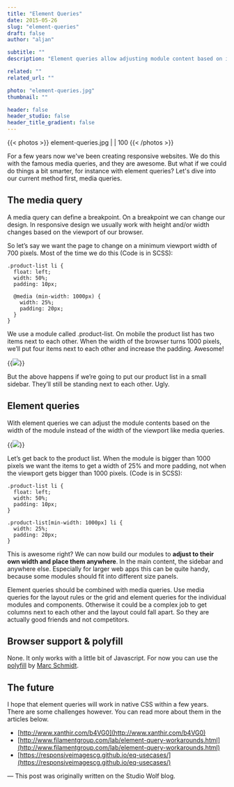```yaml
---
title: "Element Queries"
date: 2015-05-26
slug: "element-queries"
draft: false
author: "aljan"

subtitle: ""
description: "Element queries allow adjusting module content based on its own width rather than the viewport, making responsive design more flexible. They complement media queries for better layout control."

related: ""
related_url: ""

photo: "element-queries.jpg"
thumbnail: ""

header: false
header_studio: false
header_title_gradient: false
---
```


{{< photos >}}
element-queries.jpg |  | 100
{{< /photos >}}

For a few years now we've been creating responsive websites. We do this with the famous media queries, and they are awesome. But what if we could do things a bit smarter, for instance with element queries? Let's dive into our current method first, media queries.

## The media query

A media query can define a breakpoint. On a breakpoint we can change our design. In responsive design we usually work with height and/or width changes based on the viewport of our browser.

So let’s say we want the page to change on a minimum viewport width of 700 pixels. Most of the time we do this (Code is in SCSS):

```
.product-list li {
  float: left;
  width: 50%;
  padding: 10px;

  @media (min-width: 1000px) {
    width: 25%;
    padding: 20px;
  }
}
```

We use a module called .product-list. On mobile the product list has two items next to each other. When the width of the browser turns 1000 pixels, we’ll put four items next to each other and increase the padding. Awesome!

{{<image src="element-queries-1.gif">}}

But the above happens if we’re going to put our product list in a small sidebar. They’ll still be standing next to each other. Ugly.

## Element queries

With element queries we can adjust the module contents based on the width of the module instead of the width of the viewport like media queries.

{{<image src="element-queries-2.gif">}}

Let’s get back to the product list. When the module is bigger than 1000 pixels we want the items to get a width of 25% and more padding, not when the viewport gets bigger than 1000 pixels. (Code is in SCSS):

```
.product-list li {
  float: left;
  width: 50%;
  padding: 10px;
}

.product-list[min-width: 1000px] li {
  width: 25%;
  padding: 20px;
}
```

This is awesome right? We can now build our modules to **adjust to their own width and place them anywhere**. In the main content, the sidebar and anywhere else. Especially for larger web apps this can be quite handy, because some modules should fit into different size panels.

Element queries should be combined with media queries. Use media queries for the layout rules or the grid and element queries for the individual modules and components. Otherwise it could be a complex job to get columns next to each other and the layout could fall apart. So they are actually good friends and not competitors.

## Browser support & polyfill

None. It only works with a little bit of Javascript. For now you can use the [polyfill](https://github.com/marcj/css-element-queries) by [Marc Schmidt](https://twitter.com/MarcJSchmidt).

## The future

I hope that element queries will work in native CSS within a few years. There are some challenges however. You can read more about them in the articles below.

- [http://www.xanthir.com/b4VG0](http://www.xanthir.com/b4VG0)
- [http://www.filamentgroup.com/lab/element-query-workarounds.html](http://www.filamentgroup.com/lab/element-query-workarounds.html)
- [https://responsiveimagescg.github.io/eq-usecases/](https://responsiveimagescg.github.io/eq-usecases/)

— This post was originally written on the Studio Wolf blog.
